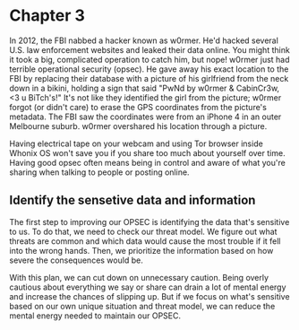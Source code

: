 # Chapter 3

In 2012, the FBI nabbed a hacker known as w0rmer. He'd hacked several U.S. law enforcement websites and leaked their data online. You might think it took a big, complicated operation to catch him, but nope! w0rmer just had terrible operational security (opsec). He gave away his exact location to the FBI by replacing their database with a picture of his girlfriend from the neck down in a bikini, holding a sign that said "PwNd by w0rmer & CabinCr3w, <3 u BiTch's!" It's not like they identified the girl from the picture; w0rmer forgot (or didn't care) to erase the GPS coordinates from the picture's metadata. The FBI saw the coordinates were from an iPhone 4 in an outer Melbourne suburb. w0rmer overshared his location through a picture.

Having electrical tape on your webcam and using Tor browser inside Whonix OS won't save you if you share too much about yourself over time. Having good opsec often means being in control and aware of what you're sharing when talking to people or posting online.

## Identify the sensetive data and information

The first step to improving our OPSEC is identifying the data that's sensitive to us. To do that, we need to check our threat model. We figure out what threats are common and which data would cause the most trouble if it fell into the wrong hands. Then, we prioritize the information based on how severe the consequences would be.

With this plan, we can cut down on unnecessary caution. Being overly cautious about everything we say or share can drain a lot of mental energy and increase the chances of slipping up. But if we focus on what's sensitive based on our own unique situation and threat model, we can reduce the mental energy needed to maintain our OPSEC.
